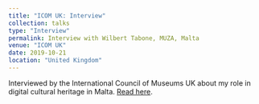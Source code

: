 ```yaml
---
title: "ICOM UK: Interview"
collection: talks
type: "Interview"
permalink: Interview with Wilbert Tabone, MUZA, Malta
venue: "ICOM UK"
date: 2019-10-21
location: "United Kingdom"
---
```


Interviewed by the International Council of Museums UK about my role in digital cultural heritage in Malta.
[Read here](https://uk.icom.museum/interview-with-wilbert-tabone-muza-malta/).